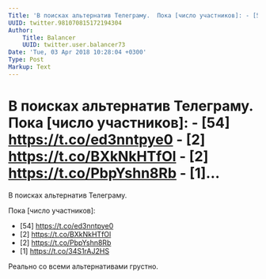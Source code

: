 ```yaml
---
Title: 'В поисках альтернатив Телеграму.  Пока [число участников]: - [54] https://t.co/ed3nntpye0 - [2] https://t.co/BXkNkHTfOl - [2] https://t.co/PbpYshn8Rb - [1]…'
UUID: twitter.981070815172194304
Author:
    Title: Balancer
    UUID: twitter.user.balancer73
Date: 'Tue, 03 Apr 2018 10:28:04 +0300'
Type: Post
Markup: Text
---
```


# В поисках альтернатив Телеграму.  Пока [число участников]: - [54] https://t.co/ed3nntpye0 - [2] https://t.co/BXkNkHTfOl - [2] https://t.co/PbpYshn8Rb - [1]…

В поисках альтернатив Телеграму.

Пока [число участников]:
- [54] https://t.co/ed3nntpye0
- [2] https://t.co/BXkNkHTfOl
- [2] https://t.co/PbpYshn8Rb
- [1] https://t.co/34S1rAJ2HS

Реально со всеми альтернативами грустно.